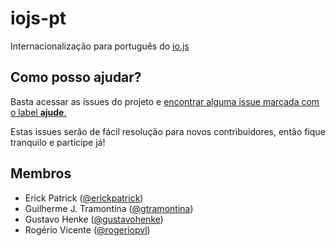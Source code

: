 # iojs-pt
Internacionalização para português do [io.js](http://iojs.org)

## Como posso ajudar?
Basta acessar as issues do projeto e [encontrar alguma issue marcada com o label __ajude__.](https://github.com/iojs/iojs-pt/issues?q=is%3Aopen+is%3Aissue+label%3Aajude)

Estas issues serão de fácil resolução para novos contribuidores, então fique tranquilo e participe já!

## Membros
* Erick Patrick ([@erickpatrick](http://github.com/erickpatrick))
* Guilherme J. Tramontina ([@gtramontina](https://github.com/gtramontina))
* Gustavo Henke ([@gustavohenke](https://github.com/gustavohenke))
* Rogério Vicente ([@rogeriopvl](https://github.com/rogeriopvl))

